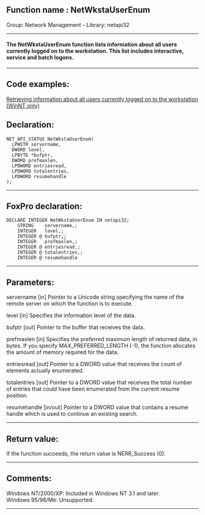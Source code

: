 
## Function name : NetWkstaUserEnum
Group: Network Management - Library: netapi32    
***  


#### The NetWkstaUserEnum function lists information about all users currently logged on to the workstation. This list includes interactive, service and batch logons.
***  


## Code examples:
[Retrieving information about all users currently logged on to the workstation (WinNT only)](../../samples/sample_167.md)  

## Declaration:
```foxpro  
NET_API_STATUS NetWkstaUserEnum(
  LPWSTR servername,
  DWORD level,
  LPBYTE *bufptr,
  DWORD prefmaxlen,
  LPDWORD entriesread,
  LPDWORD totalentries,
  LPDWORD resumehandle
);  
```  
***  


## FoxPro declaration:
```foxpro  
DECLARE INTEGER NetWkstaUserEnum IN netapi32;
	STRING    servername,;
	INTEGER   level,;
	INTEGER @ bufptr,;
	INTEGER   prefmaxlen,;
	INTEGER @ entriesread,;
	INTEGER @ totalentries,;
	INTEGER @ resumehandle  
```  
***  


## Parameters:
servername 
[in] Pointer to a Unicode string specifying the name of the remote server on which the function is to execute. 

level 
[in] Specifies the information level of the data.

bufptr 
[out] Pointer to the buffer that receives the data. 

prefmaxlen 
[in] Specifies the preferred maximum length of returned data, in bytes. If you specify MAX_PREFERRED_LENGTH (-1), the function allocates the amount of memory required for the data. 

entriesread 
[out] Pointer to a DWORD value that receives the count of elements actually enumerated. 

totalentries 
[out] Pointer to a DWORD value that receives the total number of entries that could have been enumerated from the current resume position. 

resumehandle 
[in/out] Pointer to a DWORD value that contains a resume handle which is used to continue an existing search.   
***  


## Return value:
If the function succeeds, the return value is NERR_Success (0).  
***  


## Comments:
Windows NT/2000/XP: Included in Windows NT 3.1 and later.  
Windows 95/98/Me: Unsupported.  
  
***  

